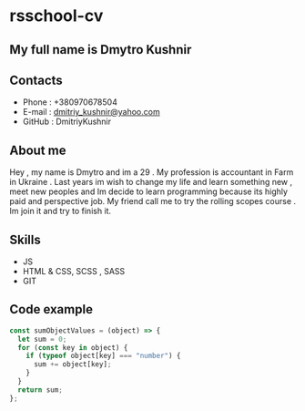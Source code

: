 # rsschool-cv

## My full name is Dmytro Kushnir

## Contacts

- Phone : +380970678504
- E-mail : dmitriy_kushnir@yahoo.com
- GitHub : DmitriyKushnir

## About me

Hey , my name is Dmytro and im a 29 . My profession is accountant in Farm in Ukraine . Last years im wish to change my life and learn something new , meet new peoples and Im decide to learn programming because its highly paid and perspective job. My friend call me to try the rolling scopes course . Im join it and try to finish it.

## Skills

- JS
- HTML & CSS, SCSS , SASS
- GIT

## Code example

```javascript
const sumObjectValues = (object) => {
  let sum = 0;
  for (const key in object) {
    if (typeof object[key] === "number") {
      sum += object[key];
    }
  }
  return sum;
};
```

## 